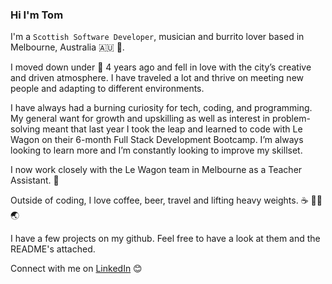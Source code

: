 ### Hi I'm Tom

I'm a `Scottish Software Developer`, musician and burrito lover based in Melbourne, Australia 🇦🇺 🏴󠁧󠁢󠁳󠁣󠁴󠁿. 

I moved down under 🦘 4 years ago and fell in love with the city’s creative and driven atmosphere. I have traveled a lot and thrive on meeting new people and adapting to different environments.

I have always had a burning curiosity for tech, coding, and programming. My general want for growth and upskilling as well as interest in problem-solving meant that last year I took the leap and learned to code with Le Wagon on their 6-month Full Stack Development Bootcamp. I’m always looking to learn more and I’m constantly looking to improve my skillset.

I now work closely with the Le Wagon team in Melbourne as a Teacher Assistant. 🚀

Outside of coding, I love coffee, beer, travel and lifting heavy weights. ☕️ 🏋️‍♂️ 🌏

I have a few projects on my github. Feel free to have a look at them and the README's attached. 

Connect with me on [LinkedIn](https://www.linkedin.com/in/thomas-temple/) 😊


